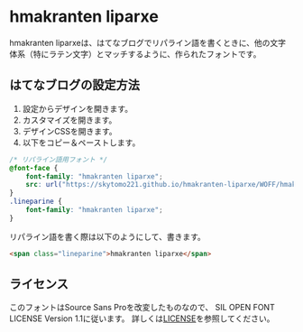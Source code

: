 # hmakranten liparxe

hmakranten liparxeは、はてなブログでリパライン語を書くときに、他の文字体系（特にラテン文字）とマッチするように、作られたフォントです。

## はてなブログの設定方法

1. 設定からデザインを開きます。
2. カスタマイズを開きます。
3. デザインCSSを開きます。
4. 以下をコピー＆ペーストします。

```css
/* リパライン語用フォント */
@font-face {
    font-family: "hmakranten liparxe";
    src: url("https://skytomo221.github.io/hmakranten-liparxe/WOFF/hmakranten_liparxe.woff"); format('woff');
}
.lineparine {
    font-family: "hmakranten liparxe";
}
```

リパライン語を書く際は以下のようにして、書きます。

```html
<span class="lineparine">hmakranten liparxe</span>
```

## ライセンス

このフォントはSource Sans Proを改変したものなので、
SIL OPEN FONT LICENSE Version 1.1に従います。
詳しくは[LICENSE](./LICENSE.md)を参照してください。
